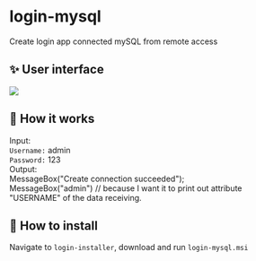 # login-mysql
Create login app connected mySQL from remote access


## ✨ User interface
![](https://camo.githubusercontent.com/04b19a987b9874bcddfd00e991027cde967e9699/68747470733a2f2f692e6962622e636f2f463342577671372f436170747572652e706e67)

## 🎢 How it works
Input: <br>
`Username:` admin<br>
`Password:` 123<br>
Output:<br>
MessageBox("Create connection succeeded");<br>
MessageBox("admin") // because I want it to print out attribute "USERNAME" of the data receiving.

## 🔨 How to install
Navigate to `login-installer`, download and run `login-mysql.msi`
